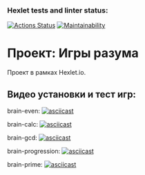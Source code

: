 ### Hexlet tests and linter status:
[![Actions Status](https://github.com/BorisNemo/python-project-lvl1/workflows/hexlet-check/badge.svg)](https://github.com/BorisNemo/python-project-lvl1/actions)
[![Maintainability](https://api.codeclimate.com/v1/badges/1bd9ffe54b1257f0b1df/maintainability)](https://codeclimate.com/github/BorisNemo/python-project-lvl1/maintainability)

# Проект: Игры разума
Проект в рамках Hexlet.io.

## Видео установки и тест игр:
brain-even:
[![asciicast](https://asciinema.org/a/505443.svg)](https://asciinema.org/a/505443)

brain-calc:
[![asciicast](https://asciinema.org/a/505450.svg)](https://asciinema.org/a/505450)

brain-gcd:
[![asciicast](https://asciinema.org/a/505539.svg)](https://asciinema.org/a/505539)

brain-progression:
[![asciicast](https://asciinema.org/a/505543.svg)](https://asciinema.org/a/505543)

brain-prime:
[![asciicast](https://asciinema.org/a/505545.svg)](https://asciinema.org/a/505545)